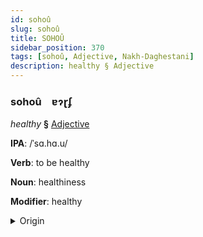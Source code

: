 ```yaml
---
id: sohoû
slug: sohoû
title: SOHOÛ
sidebar_position: 370
tags: [sohoû, Adjective, Nakh-Daghestani]
description: healthy § Adjective
---
```


### sohoû&emsp;<span kind="abugida">ɐɂɽʄ</span>

*healthy* **§** [Adjective](../../tags/Adjective)

**IPA**: /ˈsɑ.hɑ.u/

**Verb**: to be healthy

**Noun**: healthiness

**Modifier**: healthy

<details>
    <summary>Origin</summary>
    Avar сахав saxaw [saχaw]<br/>
    <em>Nakh-Daghestani Language Family</em>
</details>